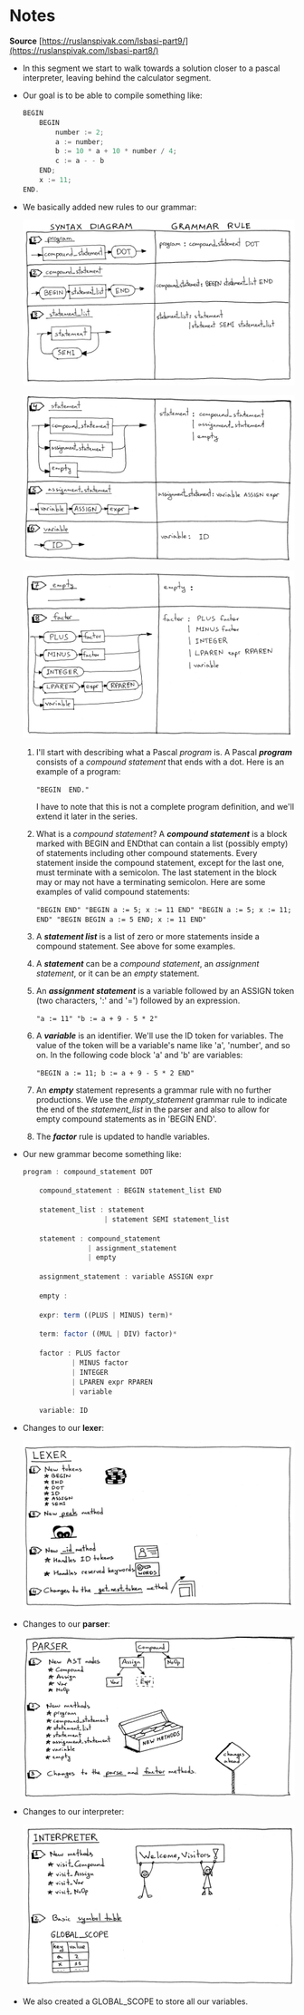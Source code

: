 # Notes

**Source** [https://ruslanspivak.com/lsbasi-part9/](https://ruslanspivak.com/lsbasi-part8/)

- In this segment we start to walk towards a solution closer to a pascal interpreter, leaving behind the calculator segment.
- Our goal is to be able to compile something like:

    ```jsx
    BEGIN
        BEGIN
            number := 2;
            a := number;
            b := 10 * a + 10 * number / 4;
            c := a - - b
        END;
        x := 11;
    END.
    ```

- We basically added new rules to our grammar:

    ![](./imgs/img_00.png)

    ![](./imgs/img_01.png)

    ![](./imgs/img_02.png)

    1. I'll start with describing what a Pascal *program* is. A Pascal ***program*** consists of a *compound statement* that ends with a dot. Here is an example of a program:

        `"BEGIN  END."`

        I have to note that this is not a complete program definition, and we'll extend it later in the series.

    2. What is a *compound statement*? A ***compound statement*** is a block marked with BEGIN and ENDthat can contain a list (possibly empty) of statements including other compound statements. Every statement inside the compound statement, except for the last one, must terminate with a semicolon. The last statement in the block may or may not have a terminating semicolon. Here are some examples of valid compound statements:

        `"BEGIN END"
        "BEGIN a := 5; x := 11 END"
        "BEGIN a := 5; x := 11; END"
        "BEGIN BEGIN a := 5 END; x := 11 END"`

    3. A ***statement list*** is a list of zero or more statements inside a compound statement. See above for some examples.
    4. A ***statement*** can be a *compound statement*, an *assignment statement*, or it can be an *empty* statement.
    5. An ***assignment statement*** is a variable followed by an ASSIGN token (two characters, ':' and '=') followed by an expression.

        `"a := 11"
        "b := a + 9 - 5 * 2"`

    6. A ***variable*** is an identifier. We'll use the ID token for variables. The value of the token will be a variable's name like 'a', 'number', and so on. In the following code block 'a' and 'b' are variables:

        `"BEGIN a := 11; b := a + 9 - 5 * 2 END"`

    7. An ***empty*** statement represents a grammar rule with no further productions. We use the *empty_statement* grammar rule to indicate the end of the *statement_list* in the parser and also to allow for empty compound statements as in 'BEGIN END'.
    8. The ***factor*** rule is updated to handle variables.
- Our new grammar become something like:

    ```jsx
    program : compound_statement DOT

        compound_statement : BEGIN statement_list END

        statement_list : statement
                        | statement SEMI statement_list

        statement : compound_statement
                    | assignment_statement
                    | empty

        assignment_statement : variable ASSIGN expr

        empty :

        expr: term ((PLUS | MINUS) term)*

        term: factor ((MUL | DIV) factor)*

        factor : PLUS factor
                | MINUS factor
                | INTEGER
                | LPAREN expr RPAREN
                | variable

        variable: ID
    ```

- Changes to our **lexer**:

    ![](./imgs/img_03.png)

- Changes to our **parser**:

    ![](./imgs/img_04.png)

- Changes to our interpreter:

    ![](./imgs/img_05.png)

- We also created a GLOBAL_SCOPE to store all our variables.